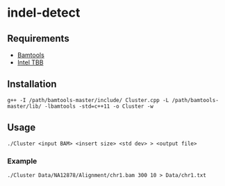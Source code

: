 # indel-detect

## Requirements
* [Bamtools](https://github.com/pezmaster31/bamtools)
* [Intel TBB](https://github.com/01org/tbb/releases)

## Installation
`g++ -I /path/bamtools-master/include/ Cluster.cpp -L /path/bamtools-master/lib/ -lbamtools -std=c++11 -o Cluster -w`

## Usage
`./Cluster <input BAM> <insert size> <std dev> > <output file>`
### Example
`./Cluster Data/NA12878/Alignment/chr1.bam 300 10 > Data/chr1.txt`
